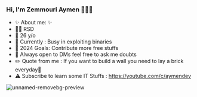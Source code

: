 ### Hi, I'm Zemmouri Aymen 🙋🏻‍♂️

- ✨ About me: ✨
- 👨‍🎓 RSD
- 👦 26 y/o
- 🏃 Currently : Busy in exploiting binaries
- 🥅 2024 Goals: Contribute more free stuffs
- 💬 Always open to DMs feel free to ask me doubts
- ✏️ Quote from me : If you want to build a wall you need to lay a brick everyday🙂
- ⚠️ Subscribe to learn some IT Stuffs : https://youtube.com/c/aymendev

![unnamed-removebg-preview](https://user-images.githubusercontent.com/68467119/139238417-3c1c075b-66d2-4412-97cb-343a9e174216.png)










